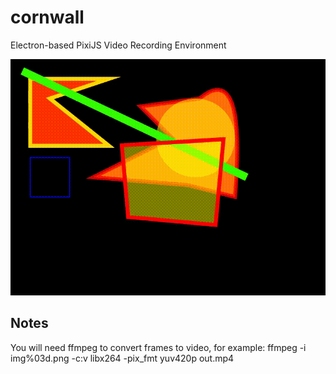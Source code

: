# cornwall
Electron-based PixiJS Video Recording Environment

![](out.gif)

## Notes

You will need ffmpeg to convert frames to video, for example:
ffmpeg -i img%03d.png -c:v libx264  -pix_fmt yuv420p out.mp4
